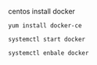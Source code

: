 centos install docker 
```commandline
yum install docker-ce  

systemctl start docker

systemctl enbale docker 
```


